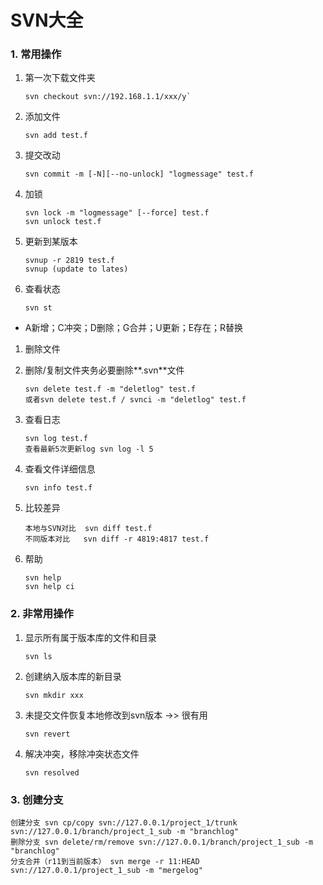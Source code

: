 # SVN大全

### 1. 常用操作

1. 第一次下载文件夹

   ```text
   svn checkout svn://192.168.1.1/xxx/y`
   ```

2. 添加文件

   ```text
   svn add test.f
   ```

3. 提交改动

   ```text
   svn commit -m [-N][--no-unlock] "logmessage" test.f
   ```

4. 加锁

   ```text
   svn lock -m "logmessage" [--force] test.f
   svn unlock test.f
   ```

5. 更新到某版本

   ```text
   svnup -r 2819 test.f
   svnup (update to lates)
   ```

6. 查看状态

   ```text
   svn st
   ```

* A新增；C冲突；D删除；G合并；U更新；E存在；R替换

1. 删除文件
2. 删除/复制文件夹务必要删除**.svn**文件

   ```text
   svn delete test.f -m "deletlog" test.f
   或者svn delete test.f / svnci -m "deletlog" test.f
   ```

3. 查看日志

   ```text
   svn log test.f
   查看最新5次更新log svn log -l 5
   ```

4. 查看文件详细信息

   ```text
   svn info test.f
   ```

5. 比较差异

   ```text
   本地与SVN对比  svn diff test.f
   不同版本对比   svn diff -r 4819:4817 test.f
   ```

6. 帮助

   ```text
   svn help
   svn help ci
   ```

### 2. 非常用操作

1. 显示所有属于版本库的文件和目录

   ```text
   svn ls
   ```

2. 创建纳入版本库的新目录

   ```text
   svn mkdir xxx
   ```

3. 未提交文件恢复本地修改到svn版本 -&gt;&gt; 很有用

   ```text
   svn revert
   ```

4. 解决冲突，移除冲突状态文件

   ```text
   svn resolved
   ```

### 3. 创建分支

```text
创建分支 svn cp/copy svn://127.0.0.1/project_1/trunk svn://127.0.0.1/branch/project_1_sub -m "branchlog"
删除分支 svn delete/rm/remove svn://127.0.0.1/branch/project_1_sub -m "branchlog"
分支合并（r11到当前版本） svn merge -r 11:HEAD svn://127.0.0.1/project_1_sub -m "mergelog"
```

